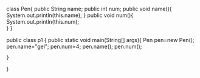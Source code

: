 class Pen{
    public String name;
    public int num;
    public void name(){
        System.out.println(this.name);
    }
    public void num(){
      System.out.println(this.num);  
    }
}

public class p1 {
    public static void main(String[] args){
    Pen pen=new Pen();
    pen.name="gel";
    pen.num=4;
    pen.name();
    pen.num(); 
    
        
    }
}
